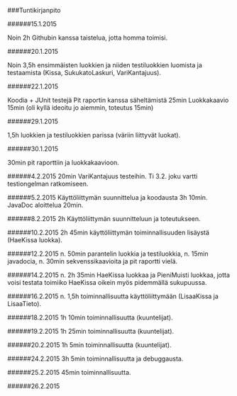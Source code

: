 ###Tuntikirjanpito

######15.1.2015

Noin 2h Githubin kanssa taistelua, jotta homma toimisi.

######20.1.2015

Noin 3,5h ensimmäisten luokkien ja niiden testiluokkien luomista ja testaamista (Kissa, SukukatoLaskuri, VariKantajuus).

######22.1.2015

Koodia + JUnit testejä 
Pit raportin kanssa säheltämistä 25min
Luokkakaavio 15min (oli kyllä ideoitu jo aiemmin, toteutus 15min)

######29.1.2015

1,5h luokkien ja testiluokkien parissa (väriin liittyvät luokat).

######30.1.2015

30min pit raporttiin ja luokkakaavioon.

######4.2.2015
20min VariKantajuus testeihin. Ti 3.2. joku vartti testiongelman ratkomiseen.

######5.2.2015
Käyttöliittymän suunnittelua ja koodausta 3h 10min. JavaDoc aloittelua 20min.

######8.2.2015
2h Käyttöliittymän suunnitteluun ja toteutukseen.

######10.2.2015
2h 45min käyttöliittymän toiminnallisuuden lisäystä (HaeKissa luokka).

######12.2.2015
n. 50min parantelin luokkia ja testiluokkia, n. 15min javadocia, n. 30min sekvenssikaavioita ja pit raportti vielä.

######14.2.2015
n. 2h 35min HaeKissa luokkaa ja PieniMuisti luokkaa, jotta voisi testata toimiiko HaeKissa oikein myös pidemmällä sukupuussa.

######16.2.2015
n. 1,5h toiminnallisuutta käyttöliittymään (LisaaKissa ja LisaaTieto).

######18.2.2015
1h 10min toiminnallisuutta (kuuntelijat).

######19.2.2015
1h 25min toiminnallisuutta (kuuntelijat).

######20.2.2015
1h 5min toiminnallisuutta (kuuntelijat).

######24.2.2015
3h 5min toiminnallisuutta ja debuggausta.

######25.2.2015
45min toiminnallisuutta.

######26.2.2015


